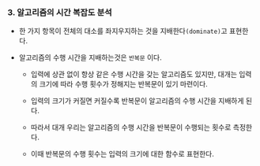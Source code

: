 ### 3. 알고리즘의 시간 복잡도 분석

* 한 가지 항목이 전체의 대소를 좌지우지하는 것을 지배한다```(dominate)```고 표현한다.


* 알고리즘의 수행 시간을 지배하는것은 ```반복문``` 이다.
    * 입력에 상관 없이 항상 같은 수행 시간을 갖는 알고리즘도 있지만,
    대개는 입력의 크기에 따라 수행 횟수가 정해지는 반복문이 있기 마련이다.
      
    * 입력의 크기가 커질면 커질수록 반복문이 알고리즘의 수행 시간을 지배하게 된다.
    
    * 따라서 대개 우리는 알고리즘의 수행 시간을 반복문이 수행되는 횟수로 측정한다.
    
    * 이때 반복문의 수행 횟수는 입력의 크기에 대한 함수로 표현한다.
  

